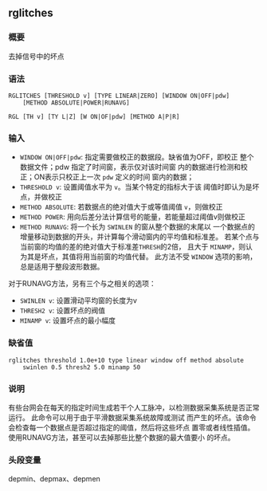 ## rglitches

### 概要

去掉信号中的坏点

### 语法

``` {.bash}
RGLITCHES [THRESHOLD v] [TYPE LINEAR|ZERO] [WINDOW ON|OFF|pdw]
    [METHOD ABSOLUTE|POWER|RUNAVG]
```
``` {.bash}
RGL [TH v] [TY L|Z] [W ON|OF|pdw] [METHOD A|P|R]
```

### 输入

- `WINDOW ON|OFF|pdw`: 指定需要做校正的数据段。缺省值为OFF，即校正
    整个数据文件；pdw 指定了时间窗，表示仅对该时间窗
    内的数据进行检测和校正；ON表示只校正上一次 `pdw` 定义的时间
    窗内的数据；
- `THRESHOLD v`: 设置阈值水平为 `v`。当某个特定的指标大于该
    阈值时即认为是坏点，并做校正
- `METHOD ABSOLUTE`: 若数据点的绝对值大于或等值阈值 `v`，则做校正
- `METHOD POWER`: 用向后差分法计算信号的能量，若能量超过阈值v则做校正
- `METHOD RUNAVG`: 将一个长为 `SWINLEN` 的窗从整个数据的末尾以
    一个数据点的增量移动到数据的开头，并计算每个滑动窗内的平均值和标准差。
    若某个点与当前窗的均值的差的绝对值大于标准差`THRESH`的2倍， 且大于
    `MINAMP`，则认为其是坏点，其值将用当前窗的均值代替。 此方法不受
    `WINDOW` 选项的影响，总是适用于整段波形数据。

对于RUNAVG方法，另有三个与之相关的选项：

- `SWINLEN v`: 设置滑动平均窗的长度为v
- `THRESH2 v`: 设置坏点的阀值
- `MINAMP v`: 设置坏点的最小幅度

### 缺省值

``` {.bash}
rglitches threshold 1.0e+10 type linear window off method absolute
    swinlen 0.5 thresh2 5.0 minamp 50
```

### 说明

有些台网会在每天的指定时间生成若干个人工脉冲，以检测数据采集系统是否正常运行。
此命令可以用于由于平滑数据采集系统故障或测试
而产生的坏点。该命令会检查每一个数据点是否超过指定的阈值，然后将这些坏点
置零或者线性插值。使用RUNAVG方法，甚至可以去掉那些比整个数据的最大值要小
的坏点。

### 头段变量

depmin、depmax、depmen
